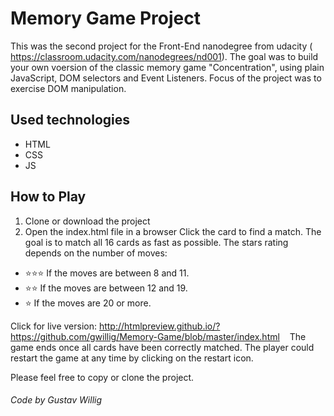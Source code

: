 # Memory Game Project
This was the second project for the Front-End nanodegree from udacity ( https://classroom.udacity.com/nanodegrees/nd001).  The goal was to build your own voersion of the classic memory game "Concentration", using plain JavaScript, DOM selectors and Event Listeners.
Focus of the project was to exercise DOM manipulation.
## Used technologies
* HTML
* CSS
* JS

## How to Play
1. Clone or download the project
2. Open the index.html file in a browser 
Click the card to find a match. The goal is to match all 16 cards as fast as possible.
The stars rating depends on the number of moves:

* ⭐️⭐️⭐️ If the moves are between 8 and 11.
* ⭐️⭐️ If the moves are between 12 and 19.
* ⭐️ If the moves are 20 or more.

Click for live version: http://htmlpreview.github.io/?https://github.com/gwillig/Memory-Game/blob/master/index.html &nbsp;&nbsp;
The game ends once all cards have been correctly matched. The player could restart the game at any time by clicking on the restart icon.


Please feel free to copy or clone the project.

###### Code by Gustav Willig


